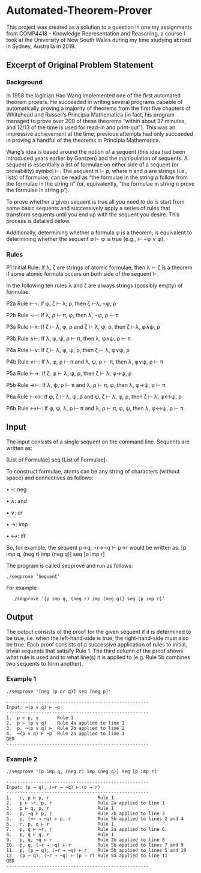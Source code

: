 # Automated-Theorem-Prover

This project was created as a solution to a question in one my assignments from COMP4418 - Knowledge Representation and Reasoning, a course I took at the University of New South Wales during my time studying abroad in Sydney, Australia in 2019.

## Excerpt of Original Problem Statement
### Background
In 1958 the logician Hao Wang implemented one of the first automated theorem provers. He succeeded in writing several programs capable of automatically proving a majority of theorems from the first five chapters of Whitehead and Russell’s Principia Mathematica (in fact, his program managed to prove over 200 of these theorems “within about 37 minutes, and 12/13 of the time is used for read-in and print-out”). This was an impressive achievement at the time; previous attempts had only succeeded in proving a handful of the theorems in Principia Mathematica.

Wang’s idea is based around the notion of a sequent (this idea had been introduced years earlier by Gentzen) and the manipulation of sequents. A sequent is essentially a list of formulae on either side of a sequent (or provability) symbol ⊢. The sequent π ⊢ ρ, where π and ρ are strings (i.e., lists) of formulae, can be read as “the formulae in the string ρ follow from the formulae in the string π” (or, equivalently, “the formulae in string π prove the formulae in string ρ”).

To prove whether a given sequent is true all you need to do is start from some basic sequents and successively apply a series of rules that transform sequents until you end up with the sequent you desire. This process is detailed below.

Additionally, determining whether a formula φ is a theorem, is equivalent to determining whether the sequent ∅ ⊢ φ is true (e.g., ⊢ ¬φ ∨ φ).

### Rules
P1 Initial Rule: If λ, ζ are strings of atomic formulae, then λ ⊢ ζ is a theorem if some atomic formula occurs on both side of the sequent ⊢.

In the following ten rules λ and ζ are always strings (possibly empty) of formulae. 

P2a Rule ⊢¬: If φ, ζ ⊢ λ, ρ, then ζ  ⊢λ, ¬φ, ρ

P2b Rule ¬⊢: If λ, ρ ⊢ π, φ, then λ, ¬φ, ρ ⊢ π

P3a Rule ⊢∧: If ζ ⊢ λ, φ, ρ and ζ ⊢ λ, ψ, ρ, then ζ  ⊢λ, φ∧ψ, ρ

P3b Rule ∧⊢: If λ, φ, ψ, ρ ⊢ π, then λ, φ∧ψ, ρ ⊢ π

P4a Rule ⊢∨: If ζ ⊢ λ, φ, ψ, ρ, then ζ ⊢ λ, φ∨ψ, ρ

P4b Rule ∨⊢: If λ, φ, ρ ⊢ π and λ, ψ, ρ ⊢ π, then λ, φ∨ψ, ρ ⊢ π

P5a Rule ⊢→: If ζ, φ ⊢ λ, ψ, ρ, then ζ ⊢ λ, φ→ψ, ρ

P5b Rule →⊢: If λ, ψ,  ρ ⊢ π and λ, ρ ⊢ π, φ, then λ, φ→ψ, ρ ⊢ π

P6a Rule ⊢↔: If φ, ζ ⊢ λ, ψ, ρ and ψ, ζ ⊢ λ, φ, ρ, then ζ ⊢ λ, φ↔ψ, ρ 

P6b Rule ↔⊢: If φ, ψ, λ, ρ ⊢ π and λ, ρ ⊢ π, φ, ψ, then λ, φ↔ψ, ρ ⊢ π


## Input
The input consists of a single sequent on the command line. Sequents are written as:

[List of Formulae] seq [List of Formulae]. 

To construct formulae, atoms can be any string of characters (without space) and connectives as follows:

• ¬: neg 

• ∧: and 

• ∨: or

• →: imp 

• ↔: iff

So, for example, the sequent p→q, ¬r→¬q ⊢ p→r would be written as: [p imp q, (neg r) imp (neg q)] seq [p imp r]

The program is called seqprove and run as follows: 
```
./seqprove ’Sequent’
```
For example
```
  ./seqprove ’[p imp q, (neg r) imp (neg q)] seq [p imp r]’
```
## Output
The output consists of the proof for the given sequent if it is determined to be true, i.e. when the left-hand-side is true, the right-hand-side must also be true. Each proof consists of a successive application of rules to initial, trivial sequents that satisify Rule 1. The third column of the proof shows what rule is used and to what line(s) it is applied to (e.g. Rule 5b combines two sequents to form another).

### Example 1
```
./seqprove '[neg (p or q)] seq [neg p]'
```
```
-----------------------------------------------------
Input: ¬(p ∨ q) ⊢ ¬p
-----------------------------------------------------
1.  p ⊢ p, q       Rule 1                    
2.  p ⊢ (p ∨ q)    Rule 4a applied to line 1 
3.  p, ¬(p ∨ q) ⊢  Rule 2b applied to line 2 
4.  ¬(p ∨ q) ⊢ ¬p  Rule 2a applied to line 3 
QED
-----------------------------------------------------
```

### Example 2
```
./seqprove '[p imp q, (neg r) imp (neg q)] seq [p imp r]'
```
```
-----------------------------------------------------
Input: (p → q), (¬r → ¬q) ⊢ (p → r)
-----------------------------------------------------
1.   r, p ⊢ p, r                  Rule 1                            
2.   p ⊢ ¬r, p, r                 Rule 2a applied to line 1         
3.   p ⊢ q, p, r                  Rule 1                            
4.   p, ¬q ⊢ p, r                 Rule 2b applied to line 3         
5.   p, (¬r → ¬q) ⊢ p, r          Rule 5b applied to lines 2 and 4  
6.   r, p, q ⊢ r                  Rule 1                            
7.   p, q ⊢ ¬r, r                 Rule 2a applied to line 6         
8.   p, q ⊢ q, r                  Rule 1                            
9.   p, q, ¬q ⊢ r                 Rule 2b applied to line 8         
10.  p, q, (¬r → ¬q) ⊢ r          Rule 5b applied to lines 7 and 9  
11.  p, (p → q), (¬r → ¬q) ⊢ r    Rule 5b applied to lines 5 and 10 
12.  (p → q), (¬r → ¬q) ⊢ (p → r) Rule 5a applied to line 11        
QED
-----------------------------------------------------
```
